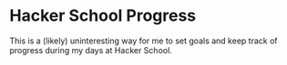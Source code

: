 Hacker School Progress
====================

This is a (likely) uninteresting way for me to set goals and keep track of progress during my days at Hacker School.